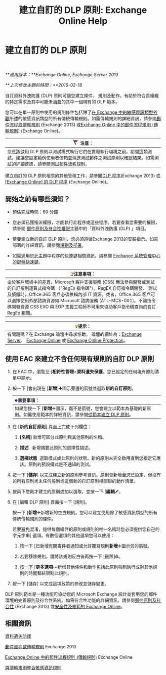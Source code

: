 ﻿---
title: '建立自訂的 DLP 原則: Exchange Online Help'
TOCTitle: 建立自訂的 DLP 原則
ms:assetid: b3299a39-9663-41e4-b76e-9d2f7879d486
ms:mtpsurl: https://technet.microsoft.com/zh-tw/library/JJ150550(v=EXCHG.150)
ms:contentKeyID: 50472408
ms.date: 05/23/2018
mtps_version: v=EXCHG.150
ms.translationtype: MT
---

# 建立自訂的 DLP 原則

 

_**適用版本：**Exchange Online, Exchange Server 2013_

_**上次修改主題的時間：**2016-03-18_

自訂資料外洩防護 (DLP) 原則可讓您建立條件、 規則及動作，有助於符合貴組織的特定需求及其中可能未涵蓋的其中一個現有的 DLP 範本。

您可以在單一原則中使用的規則條件包括除了[在 Exchange 中的敏感資訊類型外觀](what-the-sensitive-information-types-in-exchange-look-for-exchange-online-help.md)所述的敏感資訊類型的所有傳統傳輸規則。如需傳輸規則的詳細資訊，請參閱[郵件流程或傳輸規則](mail-flow-rules-transport-rules-in-exchange-2013-exchange-2013-help.md) (Exchange 2013) 或[Exchange Online 中的郵件流程規則 (傳輸規則)](https://technet.microsoft.com/zh-tw/library/jj919238\(v=exchg.150\)) (Exchange Online)。

<table>
<thead>
<tr class="header">
<th><img src="images/Dd876857.Caution(EXCHG.150).gif" title="注意" alt="注意" />注意：</th>
</tr>
</thead>
<tbody>
<tr class="odd">
<td>您應該啟用 DLP 原則以測試模式執行它們在實際執行環境之前。期間這類測試，建議您設定範例使用者信箱並傳送測試郵件之測試原則以確認結果。如需測試的詳細資訊，請參閱<a href="test-a-mail-flow-rule-exchange-2013-help.md">測試郵件流程規則</a>。</td>
</tr>
</tbody>
</table>


建立自訂的 DLP 原則相關的其他管理工作，請參閱[DLP 程序](dlp-procedures-exchange-2013-help.md)(Exchange 2013) 或[\[Exchange Online\] 的 DLP 程序](https://technet.microsoft.com/zh-tw/library/jj938003\(v=exchg.150\)) (Exchange Online)。

## 開始之前有哪些須知？

  - 預估完成時間：60 分鐘

  - 您必須已獲指派權限，才能執行此程序或這些程序。若要查看您需要的權限，請參閱 [郵件原則及符合性權限](messaging-policy-and-compliance-permissions-exchange-2013-help.md)主題中的「資料外洩防護 (DLP) 」項目。

  - 若要建立新的自訂 DLP 原則，您必須遵循Exchange 2013的安裝指示。如需部署的詳細資訊，請參閱[規劃及部署](planning-and-deployment-for-exchange-2013-installation-instructions.md)。

  - 如需適用於此主題中程序的快速鍵相關資訊，請參閱 [Exchange 系統管理中心的鍵盤快速鍵](keyboard-shortcuts-in-the-exchange-admin-center-exchange-online-protection-help.md)。

<table>
<thead>
<tr class="header">
<th><img src="images/Bb124558.note(EXCHG.150).gif" title="注意事項" alt="注意事項" />注意事項：</th>
</tr>
</thead>
<tbody>
<tr class="odd">
<td>由於客戶環境中的差異，Microsoft 客戶支援服務 (CSS) 無法參與開發或測試的自訂規則運算式指令碼 （&quot;RegEx 指令碼&quot;）。RegEX 自訂指令碼開發、 測試及偵錯時，Office 365 客戶必須依賴內部 IT 資源。或者，Office 365 客戶可以選擇使用外部諮詢資源如 Microsoft 諮詢服務 (ATL-MCS-001)。不論指令碼開發資源 CSS EXO 與 EOP 支援工程師不可用來協助客戶指令碼查詢的自訂 RegEx 相關。</td>
</tr>
</tbody>
</table>


<table>
<thead>
<tr class="header">
<th><img src="images/Bb124558.tip(EXCHG.150).gif" title="提示" alt="提示" />提示：</th>
</tr>
</thead>
<tbody>
<tr class="odd">
<td>有問題嗎？在 Exchange 論壇中尋求協助。 論壇的網址為：<a href="https://go.microsoft.com/fwlink/p/?linkid=60612">Exchange Server</a>、 <a href="https://go.microsoft.com/fwlink/p/?linkid=267542">Exchange Online</a> 或 <a href="https://go.microsoft.com/fwlink/p/?linkid=285351">Exchange Online Protection</a>。</td>
</tr>
</tbody>
</table>


## 使用 EAC 來建立不含任何現有規則的自訂 DLP 原則

1.  在 EAC 中，瀏覽至 \[**相符性管理**\>**資料遺失保護**。您已設定的任何現有原則清單中顯示。

2.  按一下 \[會出現在 \[**新增**\]![加入圖示](images/JJ218640.c1e75329-d6d7-4073-a27d-498590bbb558(EXCHG.150).gif "加入圖示")圖示旁邊的箭號並選取**新的自訂原則**。
    
    <table>
    <thead>
    <tr class="header">
    <th><img src="images/Bb124558.important(EXCHG.150).gif" title="重要事項" alt="重要事項" />重要事項：</th>
    </tr>
    </thead>
    <tbody>
    <tr class="odd">
    <td>如果您按一下 [<strong>新增</strong><img src="images/JJ218640.c1e75329-d6d7-4073-a27d-498590bbb558(EXCHG.150).gif" title="加入圖示" alt="加入圖示" />圖示，而不是箭號，您會建立以範本為基礎的新原則。如需使用範本的詳細資訊，請參閱<a href="how-to-new-dlp-data-loss-prevention-policy-template.md">從範本建立 DLP 原則</a>。</td>
    </tr>
    </tbody>
    </table>


3.  在 \[**新的自訂原則**\] 頁面上完成下列欄位：
    
    1.  **\[名稱\]** 新增可區分此原則與其他原則的名稱。
    
    2.  **描述**   新增摘要此原則的選擇性描述。
    
    3.  **選擇狀態**  選取模式或此原則的狀態。新的原則未完全啟用直到您指定它應該。原則的預設模式是不通知的測試。

4.  按一下 \[**儲存**\] 以完成建立新的原則參考資訊。原則會新增至您已設定，但沒有的所有原則尚未任何規則或這個新的自訂原則相關聯的動作清單。

5.  按兩下您剛才建立的原則或加以選取，並按一下 \[**編輯**![編輯圖示](images/JJ218640.6f53ccb2-1f13-4c02-bea0-30690e6ea71d(EXCHG.150).gif "編輯圖示")。

6.  在 \[編輯 DLP 原則\] 頁面按一下 \[規則\]。
    
    按一下 \[**新增**![加入圖示](images/JJ218640.c1e75329-d6d7-4073-a27d-498590bbb558(EXCHG.150).gif "加入圖示")新增新的空白規則。您可以建立使用除了敏感資訊類型的所有傳統傳輸規則的條件。
    
    若要避免混淆，提供每個組件的原則或規則的唯一名稱時您必須提供您自己的字元字串\] 選項。有數個選項的其他選項您可以使用：
    
    1.  按一下 \[已新增有關寄件者通知或允許覆寫規則**新增**![加入圖示](images/JJ218640.c1e75329-d6d7-4073-a27d-498590bbb558(EXCHG.150).gif "加入圖示")圖示旁的箭號。
    
    2.  若要移除規則，請將該規則反白後再按一下 \[刪除\]![刪除圖示](images/JJ651670.14f639f6-61e8-4418-bbfb-0db14de9d2f5(EXCHG.150).gif "刪除圖示")。
    
    3.  按一下 \[**更多選項**![更多選項圖示](images/JJ150550.5381819e-3b21-4873-8714-e9b956290b28(EXCHG.150).gif "更多選項圖示")新增其他條件和動作包括此原則強制執行或對其他規則的時間繫結限制此規則。

7.  按一下 \[儲存\] 以完成這項政策的修改並儲存變更。

DLP 原則範本是一種功能可協助您的 Microsoft Exchange 設計並套用您的郵件環境的完善原則及符合性系統。如需符合性功能的詳細資訊，請參閱[郵件原則及符合性](messaging-policy-and-compliance-exchange-2013-help.md) (Exchange 2013) 或[安全性及規範的 Exchange Online](https://technet.microsoft.com/zh-tw/library/jj200706\(v=exchg.150\))。

## 相關資訊

[資料遺失防護](technical-overview-of-dlp-data-loss-prevention-in-exchange.md)

[郵件流程或傳輸規則](mail-flow-rules-transport-rules-in-exchange-2013-exchange-2013-help.md) Exchange 2013

[Exchange Online 中的郵件流程規則 (傳輸規則)](https://technet.microsoft.com/zh-tw/library/jj919238\(v=exchg.150\)) Exchange Online

[與傳輸規則整合敏感資訊規則](integrating-sensitive-information-rules-with-transport-rules-exchange-2013-help.md)

